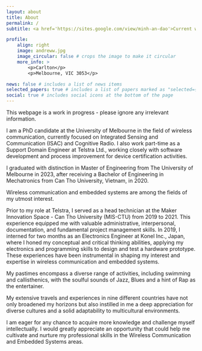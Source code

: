 ```yaml
---
layout: about
title: About
permalink: /
subtitle: <a href='https://sites.google.com/view/minh-an-dao'>Current website</a>. Carlton, VIC 3053. It's a leap of faith.

profile:
    align: right
    image: andreww.jpg
    image_circular: false # crops the image to make it circular
    more_info: >
        <p>Carlton</p>
        <p>Melbourne, VIC 3053</p>

news: false # includes a list of news items
selected_papers: true # includes a list of papers marked as "selected={true}"
social: true # includes social icons at the bottom of the page
---
```


<p>This webpage is a work in progress - please ignore any irrelevant information.</p>

I am a PhD candidate at the University of Melbourne in the field of wireless communication, currently focused on Integrated Sensing and Communication (ISAC) and Cognitive Radio. I also work part-time as a Support Domain Engineer at Telstra Ltd., working closely with software development and process improvement for device certification activities.

I graduated with distinction in Master of Engineering from The University of Melbourne in 2023, after receiving a Bachelor of Engineering in Mechatronics from Can Tho University, Vietnam, in 2020.

Wireless communication and embedded systems are among the fields of my utmost interest.

Prior to my role at Telstra, I served as a head technician at the Maker Innovation Space - Can Tho University (MIS-CTU) from 2019 to 2021. This experience equipped me with valuable administrative, interpersonal, documentation, and fundamental project management skills. In 2019, I interned for two months as an Electronics Engineer at Konel Inc., Japan, where I honed my conceptual and critical thinking abilities, applying my electronics and programming skills to design and test a hardware prototype. These experiences have been instrumental in shaping my interest and expertise in wireless communication and embedded systems.

My pastimes encompass a diverse range of activities, including swimming and callisthenics, with the soulful sounds of Jazz, Blues and a hint of Rap as the entertainer.

My extensive travels and experiences in nine different countries have not only broadened my horizons but also instilled in me a deep appreciation for diverse cultures and a solid adaptability to multicultural environments.

I am eager for any chance to acquire more knowledge and challenge myself intellectually. I would greatly appreciate an opportunity that could help me cultivate and nurture my professional skills in the Wireless Communication and Embedded Systems areas.
